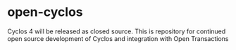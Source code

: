 open-cyclos
===========

Cyclos 4 will be released as closed source. This is repository for continued open source development of Cyclos and integration with Open Transactions
